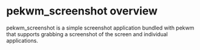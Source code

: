 # pekwm_screenshot overview

pekwm_screenshot is a simple screenshot application bundled with pekwm
that supports grabbing a screenshot of the screen and individual
applications.

#
